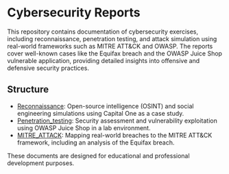 # Cybersecurity Reports

This repository contains documentation of cybersecurity exercises, including reconnaissance, penetration testing, and attack simulation using real-world frameworks such as MITRE ATT&CK and OWASP. The reports cover well-known cases like the Equifax breach and the OWASP Juice Shop vulnerable application, providing detailed insights into offensive and defensive security practices.

## Structure
- [Reconnaissance](/Reconnaissance/README.md): Open-source intelligence (OSINT) and social engineering simulations using Capital One as a case study.
- [Penetration_testing](/Penetration_testing/README.md): Security assessment and vulnerability exploitation using OWASP Juice Shop in a lab environment.
- [MITRE_ATTACK](/MITRE_ATTACK/README.md): Mapping real-world breaches to the MITRE ATT&CK framework, including an analysis of the Equifax breach.

These documents are designed for educational and professional development purposes.
